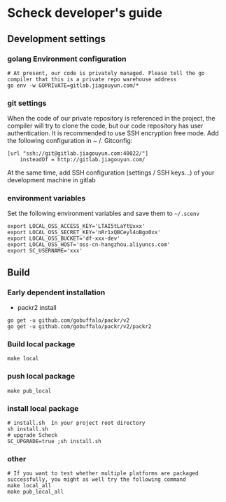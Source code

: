 # Scheck developer's guide

## Development settings
### golang Environment configuration
```
# At present, our code is privately managed. Please tell the go compiler that this is a private repo warehouse address
go env -w GOPRIVATE=gitlab.jiagouyun.com/*
```
### git settings
When the code of our private repository is referenced in the project, the compiler will try to clone the code, but our code repository has user authentication. It is recommended to use SSH encryption free mode. Add the following configuration in ~ /. Gitconfig:
```
[url "ssh://git@gitlab.jiagouyun.com:40022/"]
	insteadOf = http://gitlab.jiagouyun.com/
```
At the same time, add SSH configuration (settings / SSH keys...) of your development machine in gitlab
### environment variables
Set the following environment variables and save them to `~/.scenv`
```
export LOCAL_OSS_ACCESS_KEY='LTAI5tLaYtUxxx'
export LOCAL_OSS_SECRET_KEY='nRr1xQBCeyl4oBgo0xx'
export LOCAL_OSS_BUCKET='df-xxx-dev'
export LOCAL_OSS_HOST='oss-cn-hangzhou.aliyuncs.com'
export SC_USERNAME='xxx'
```


## Build
### Early dependent installation
- packr2 install 
```
go get -u github.com/gobuffalo/packr/v2
go get -u github.com/gobuffalo/packr/v2/packr2
```
### Build local package
```
make local
```
### push local package
```
make pub_local
```
### install local package
```
# install.sh  In your project root directory
sh install.sh 
# upgrade Scheck
SC_UPGRADE=true ;sh install.sh
```
### other
```
# If you want to test whether multiple platforms are packaged successfully, you might as well try the following command
make local_all
make pub_local_all
```
